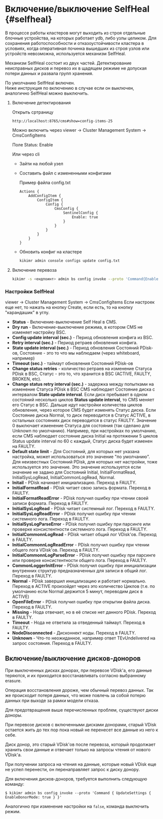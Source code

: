 # Включение/выключение SelfHeal {#selfheal}

В процессе работы кластеров могут выходить из строя отдельные блочные устройства, на которых работает ydb, либо узлы целиком. Для сохранения работоспособности и отказоустойчивости кластера в условиях, когда оперативная починка вышедших из строя узлов или устройств невозможна, используется механизм SelfHeal.

Механизм SelfHeal состоит из двух частей. Детектирование неисправных дисков и перевоз их в щадящем режиме не допуская потери данных и развала групп хранения.

По умолчанию SelfHeal включен.  
Ниже инструкция по включению в случае если он выключен, аналогично SelfHeal можно выключить.

1. Включение детектирования

    Открыть сртраницу

    ```http://localhost:8765/cms#show=config-items-25```

    Можно включить через viewer -> Cluster Management System -> CmsConfigItems

    Поле Status: Enable

    Или через cli

    * Зайти на любой узел

    * Составить файл с измененными конфигами

        Пример файла config.txt

        ```
        Actions {
            AddConfigItem {
                ConfigItem {
                    Config {
                        CmsConfig {
                            SentinelConfig {
                                Enable: true
                            }
                        }
                    }
                }
            }
        }
        ```

    * Обновить конфиг на кластере

        ```bash
        kikimr admin console configs update config.txt
        ```

2. Включение перевоза

    ```bash
    kikimr -s <ендпоинт> admin bs config invoke --proto 'Command{EnableSelfHeal{Enable: true}}'
    ```

### Настройки SelfHeal

viewer -> Cluster Management System -> CmsConfigItems
Если настроек еще нет, то нажать на кнопку Create, если есть, то на кнопку "карандашик" в углу.

* **Status** - Включение-выключение Self Heal в CMS.
* **Dry run** - Включение-выключение режима, в котором CMS не изменяет настройку BSC.
* **Config update interval (sec.)** - Период обновления конфига из BSC.
* **Retry interval (sec.)** - Период ретраев обновления конфига.
* **State update interval (sec.)** - Период обновления Состояний PDisk-ов, Состояние - это то что мы наблюдаем (через whiteboard, например)
* **Timeout (sec.)** - таймаут обновления Состояний PDisk-ов
* **Change status retries** - количество ретраев на изменение Статуса PDisk в BSC, Статус - это то, что хранится в BSC (ACTIVE, FAULTY, BROKEN, etc).
* **Change status retry interval (sec.)** - задержка между попытками на изменение Статуса PDisk в BSC
    CMS наблюдает Состояние диска с интервалом **State update interval**. Если диск пребывает в одном состояний несколько циклов **Status update interval**, то CMS меняет его Статус в BSC.
    Дальше идут настройки количества циклов обновления, через которое CMS будет изменять Статус диска. Если Состояние диска Normal, то диск переводится в Статус ACTIVE, в остальных состояниях диск переводится в статус FAULTY. Значение 0 выключает изменение Статуса для состояния (так сделано для Unknown по умолчанию).
    Например, при настройках по умолчанию, если CMS наблюдает состояние диска Initial на протяжении 5 циклов Status update interval по 60 с каждый, Статус диска будет изменен на FAULTY.
* **Default state limit** - Для Состояний, для которых нет указана настройка, может использоваться это значение "по умолчанию". Для неизвестных Состояний PDisk, для которых нет настройки, тоже используется это значение. Это значение используется если значение не задано для Состояний Initial, InitialFormatRead, InitialSysLogRead, InitialCommonLogRead, Normal.
* **Initail** - PDisk начинает инициализацию. Переход в FAULTY.
* **InitialFormatRead** - PDisk читает свою запись формата. Переход в FAULTY.
* **InitialFormatReadError** - PDisk получил ошибку при чтении своей записи формата. Переход в FAULTY.
* **InitialSysLogRead** - PDisk читает системный лог. Переход в FAULTY.
* **InitialSysLogReadError** - PDisk получил ошибку при чтении системного лога. Переход в FAULTY.
* **InitialSysLogParseError** - PDisk получил ошибку при парсинге или проверке консистентности системного лога. Переход в FAULTY.
* **InitialCommonnLogRead** - PDisk читает общий лог VDisk'ов. Переход в FAULTY.
* **InitialCommonnLogReadError** - PDisk получил ошибку при чтении общего лога VDisk'ов. Переход в FAULTY.
* **InitialCommonnLogParseError** - PDisk получил ошибку при парсинге или проверке консистентности общего лога. Переход в FAULTY.
* **CommonLoggerInitError** - PDisk получил ошибку при инициализации внутренних структур предназначенных для записи в общий лог. Переход в FAULTY.
* **Normal** - PDisk завершил иницализацию и работает нормально. Переход в ACTIVE произойдет через это количество Циклов (т.е. по умолчанию если Normal держится 5 минут, переводим диск в ACTIVE)
* **OpenFileError** - PDisk получил ошибку при открытии файла диска. Переход в FAULTY.
* **Missing** - Нода отвечает, но в её списке нет данного PDisk. Переход в FAULTY.
* **Timeout** - Нода не ответила за отведенный таймаут. Переход в FAULTY.
* **NodeDisconnected** - Дисконнект ноды. Переход в FAULTY.
* **Unknown** - Что-то неожиданное, например ответ TEvUndelivered на запрос состояния. Переход в FAULTY.

## Включение/выключение дисков-доноров

При выключенных дисках донорах, при перевозе VDisk'а, его данные теряются, и их приходится восстанавливать согласно выбранному erasure.

Операция восстановления дороже, чем обычный перевоз данных. Так же происходит потеря данных, что може повлечь за собой потерю данных при выходе за рамки модели отказа.

Для предотвращения выше перечисленных проблем, существуют диски доноры.

При перевозе дисков с включенными дисками донорами, старый VDisk остается жить до тех пор пока новый не перенесет все данные из него к себе.

Диск донор, это старый VDisk'ов после перевоза, который продолжает хранить свои данные и отвечает только на запросы чтения от нового VDisk'а.

При получении запроса на чтения на данные, которые новый VDisk еще не успел перенести, он перенаправляет запрос к диску донору.

Для включения дисков-доноров, требуется выполнить следующую команду:

`$ kikimr admin bs config invoke --proto 'Command { UpdateSettings { EnableDonorMode: true } }'`

Аналогично при изменение настройки на `false`, команда выключить режим.
